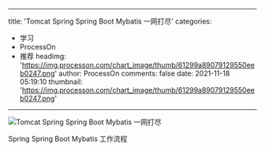 
---
title: 'Tomcat Spring Spring Boot Mybatis 一网打尽'
categories: 
 - 学习
 - ProcessOn
 - 推荐
headimg: 'https://img.processon.com/chart_image/thumb/61299a89079129550eeb0247.png'
author: ProcessOn
comments: false
date: 2021-11-18 05:19:10
thumbnail: 'https://img.processon.com/chart_image/thumb/61299a89079129550eeb0247.png'
---

<div>   
<img class="thumb" alt="Tomcat Spring  Spring Boot Mybatis 一网打尽" src="https://img.processon.com/chart_image/thumb/61299a89079129550eeb0247.png" referrerpolicy="no-referrer">
<p>Spring Spring Boot Mybatis 工作流程</p>  
</div>
            